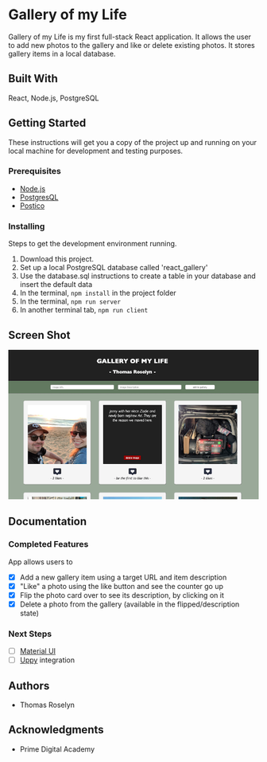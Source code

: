 
# Gallery of my Life

Gallery of my Life is my first full-stack React application. It allows the user to add new photos to the gallery and like or delete existing photos. It stores gallery items in a local database.

## Built With

React, Node.js, PostgreSQL

## Getting Started

These instructions will get you a copy of the project up and running on your local machine for development and testing purposes.

### Prerequisites

- [Node.js](https://nodejs.org/en/)
- [PostgresQL](https://www.postgresql.org/)
- [Postico](https://eggerapps.at/postico/)

### Installing

Steps to get the development environment running.

1. Download this project.
2. Set up a local PostgreSQL database called 'react_gallery'
3. Use the database.sql instructions to create a table in your database and insert the default data
4. In the terminal, `npm install` in the project folder
5. In the terminal, `npm run server`
6. In another terminal tab, `npm run client`

## Screen Shot

![screenshot](screenshot.png)

## Documentation

### Completed Features

App allows users to

- [x] Add a new gallery item using a target URL and item description
- [x] "Like" a photo using the like button and see the counter go up
- [x] Flip the photo card over to see its description, by clicking on it
- [x] Delete a photo from the gallery (available in the flipped/description state)

### Next Steps

- [ ] [Material UI](https://material-ui.com/)
- [ ] [Uppy](https://uppy.io/) integration

## Authors

* Thomas Roselyn

## Acknowledgments

* Prime Digital Academy
